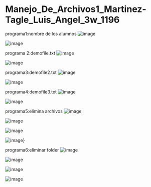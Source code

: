 # Manejo_De_Archivos1_Martinez-Tagle_Luis_Angel_3w_1196

programa1:nombre de los alumnos 
![image](https://github.com/user-attachments/assets/e397d0f5-02ce-4a50-8f86-fd5635c0f218)

![image](https://github.com/user-attachments/assets/a3c65a80-71cd-476a-82b9-977abed41f15)

programa 2:demofile.txt
![image](https://github.com/user-attachments/assets/61f11bce-7a51-4983-99fc-a825b45fe038)

![image](https://github.com/user-attachments/assets/e209f0f1-a5f8-480d-953c-d61e92309686)

programa3:demofile2.txt
![image](https://github.com/user-attachments/assets/159cb5cd-3398-4689-8a47-c4e67bc07208)

![image](https://github.com/user-attachments/assets/b93113e2-1a86-4290-9111-65e9f3b2e937)

programa4:demofile3.txt 
![image](https://github.com/user-attachments/assets/44112144-8a33-4e60-a761-e425d3d746c0)

![image](https://github.com/user-attachments/assets/b9ff0277-dd37-491e-af1d-54dd55b2d957)

programa5:elimina archivos 
![image](https://github.com/user-attachments/assets/ab9f6dd5-4408-4eb6-8a87-feb5a405aa0a)

![image](https://github.com/user-attachments/assets/4bac0703-94db-45f7-904d-385bba55df7d)

![image](https://github.com/user-attachments/assets/48232119-c0af-4808-9039-e11b7298482d)

![image](https://github.com/user-attachments/assets/c877c525-4b31-4747-80a1-8d607794ca1a)}

programa6:eliminar folder
![image](https://github.com/user-attachments/assets/90249354-ea45-41cc-b667-ed800f8c5a22)

![image](https://github.com/user-attachments/assets/884f7fd7-95f6-4210-a120-2829ce6ccc2a)

![image](https://github.com/user-attachments/assets/e1195851-d377-4776-833f-2f90e60f0514)

![image](https://github.com/user-attachments/assets/3bab5f48-fb47-4403-9299-4bbbc160315a)

















